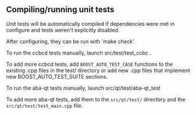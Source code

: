 Compiling/running unit tests
------------------------------------

Unit tests will be automatically compiled if dependencies were met in configure
and tests weren't explicitly disabled.

After configuring, they can be run with 'make check'.

To run the ccbcd tests manually, launch src/test/test_ccbc .

To add more ccbcd tests, add `BOOST_AUTO_TEST_CASE` functions to the existing
.cpp files in the test/ directory or add new .cpp files that
implement new BOOST_AUTO_TEST_SUITE sections.

To run the aba-qt tests manually, launch src/qt/test/aba-qt_test

To add more aba-qt tests, add them to the `src/qt/test/` directory and
the `src/qt/test/test_main.cpp` file.
